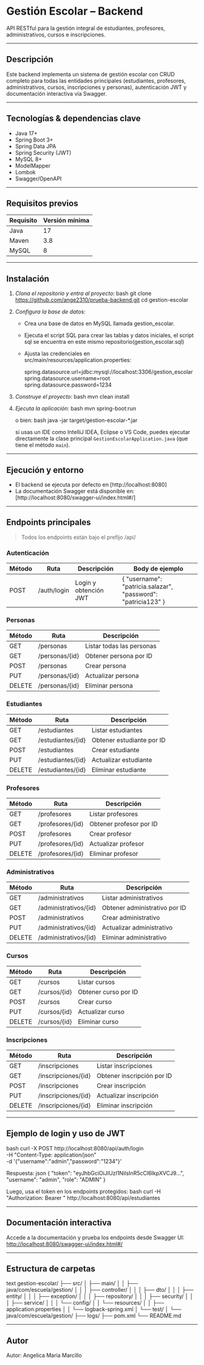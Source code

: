 # Gestión Escolar – Backend 

API RESTful para la gestión integral de estudiantes, profesores, administrativos, cursos e inscripciones.

---

## Descripción

Este backend implementa un sistema de gestión escolar con CRUD completo para todas las entidades principales (estudiantes, profesores, administrativos, cursos, inscripciones y personas), autenticación JWT y documentación interactiva vía Swagger.

---

## Tecnologías & dependencias clave

- Java 17+
- Spring Boot 3+
- Spring Data JPA
- Spring Security (JWT)
- MySQL 8+
- ModelMapper
- Lombok
- Swagger/OpenAPI

---

## Requisitos previos

| Requisito | Versión mínima |
|-----------|---------------|
| Java      | 17            |
| Maven     | 3.8           |
| MySQL     | 8             |

---

## Instalación

1. *Clona el repositorio y entra al proyecto:*
   bash
   git clone <https://github.com/ange2310/prueba-backend.git>
   cd gestion-escolar
   

2. *Configura la base de datos:*
   - Crea una base de datos en MySQL llamada gestion_escolar.
   - Ejecuta el script SQL para crear las tablas y datos iniciales, el script sql se encuentra en este mismo repositorio(gestion_escolar.sql)

   - Ajusta las credenciales en src/main/resources/application.properties:
     
     spring.datasource.url=jdbc:mysql://localhost:3306/gestion_escolar
     spring.datasource.username=root
     spring.datasource.password=1234
     

3. *Construye el proyecto:*
   bash
   mvn clean install
   

4. *Ejecuta la aplicación:*
   bash
   mvn spring-boot:run
   
   o bien:
   bash
   java -jar target/gestion-escolar-*.jar

   si usas un IDE como IntelliJ IDEA, Eclipse o VS Code, puedes ejecutar directamente la clase principal `GestionEscolarApplication.java` (que tiene el método `main`). 
   

---

## Ejecución y entorno

- El backend se ejecuta por defecto en [http://localhost:8080]
- La documentación Swagger está disponible en:  
  [http://localhost:8080/swagger-ui/index.html#/]

---

## Endpoints principales

> Todos los endpoints están bajo el prefijo /api/

### Autenticación

| Método | Ruta           | Descripción           | Body de ejemplo                                  |
|--------|----------------|----------------------|--------------------------------------------------|
| POST   | /auth/login    | Login y obtención JWT| { "username": "patricia.salazar", "password": "patricia123" }    |

### Personas

| Método | Ruta                | Descripción                  |
|--------|---------------------|------------------------------|
| GET    | /personas           | Listar todas las personas    |
| GET    | /personas/{id}      | Obtener persona por ID       |
| POST   | /personas           | Crear persona                |
| PUT    | /personas/{id}      | Actualizar persona           |
| DELETE | /personas/{id}      | Eliminar persona             |

### Estudiantes

| Método | Ruta                    | Descripción                  |
|--------|-------------------------|------------------------------|
| GET    | /estudiantes            | Listar estudiantes           |
| GET    | /estudiantes/{id}       | Obtener estudiante por ID    |
| POST   | /estudiantes            | Crear estudiante             |
| PUT    | /estudiantes/{id}       | Actualizar estudiante        |
| DELETE | /estudiantes/{id}       | Eliminar estudiante          |

### Profesores

| Método | Ruta                    | Descripción                  |
|--------|-------------------------|------------------------------|
| GET    | /profesores             | Listar profesores            |
| GET    | /profesores/{id}        | Obtener profesor por ID      |
| POST   | /profesores             | Crear profesor               |
| PUT    | /profesores/{id}        | Actualizar profesor          |
| DELETE | /profesores/{id}        | Eliminar profesor            |

### Administrativos

| Método | Ruta                        | Descripción                  |
|--------|-----------------------------|------------------------------|
| GET    | /administrativos            | Listar administrativos       |
| GET    | /administrativos/{id}       | Obtener administrativo por ID|
| POST   | /administrativos            | Crear administrativo         |
| PUT    | /administrativos/{id}       | Actualizar administrativo    |
| DELETE | /administrativos/{id}       | Eliminar administrativo      |

### Cursos

| Método | Ruta                | Descripción                  |
|--------|---------------------|------------------------------|
| GET    | /cursos             | Listar cursos                |
| GET    | /cursos/{id}        | Obtener curso por ID         |
| POST   | /cursos             | Crear curso                  |
| PUT    | /cursos/{id}        | Actualizar curso             |
| DELETE | /cursos/{id}        | Eliminar curso               |

### Inscripciones

| Método | Ruta                        | Descripción                  |
|--------|-----------------------------|------------------------------|
| GET    | /inscripciones              | Listar inscripciones         |
| GET    | /inscripciones/{id}         | Obtener inscripción por ID   |
| POST   | /inscripciones              | Crear inscripción            |
| PUT    | /inscripciones/{id}         | Actualizar inscripción       |
| DELETE | /inscripciones/{id}         | Eliminar inscripción         |

---

## Ejemplo de login y uso de JWT

bash
curl -X POST http://localhost:8080/api/auth/login \
  -H "Content-Type: application/json" \
  -d '{"username":"admin","password":"1234"}'

Respuesta:
json
{
  "token": "eyJhbGciOiJIUzI1NiIsInR5cCI6IkpXVCJ9...",
  "username": "admin",
  "role": "ADMIN"
}

Luego, usa el token en los endpoints protegidos:
bash
curl -H "Authorization: Bearer <token>" http://localhost:8080/api/estudiantes


---

## Documentación interactiva

Accede a la documentación y prueba los endpoints desde Swagger UI:  
[http://localhost:8080/swagger-ui/index.html#/](http://localhost:8080/swagger-ui/index.html#/)

---

## Estructura de carpetas

text
gestion-escolar/
├── src/
│   ├── main/
│   │   ├── java/com/escuela/gestion/
│   │   │   ├── controller/
│   │   │   ├── dto/
│   │   │   ├── entity/
│   │   │   ├── exception/
│   │   │   ├── repository/
│   │   │   ├── security/
│   │   │   ├── service/
│   │   │   └── config/
│   │   └── resources/
│   │       ├── application.properties
│   │       └── logback-spring.xml
│   └── test/
│       └── java/com/escuela/gestion/
├── logs/
├── pom.xml
└── README.md

---


## Autor

Autor: Angelica Maria Marcillo
